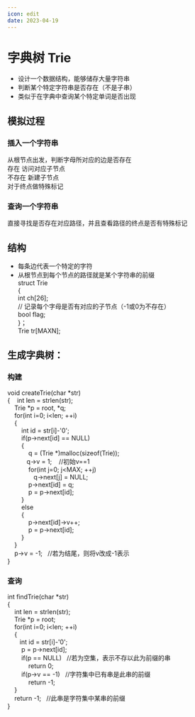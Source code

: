 ```yaml
---
icon: edit
date: 2023-04-19
---
```


# 字典树 Trie
* 设计一个数据结构，能够储存大量字符串  
* 判断某个特定字符串是否存在（不是子串）  
* 类似于在字典中查询某个特定单词是否出现  

## 模拟过程
### 插入一个字符串
从根节点出发，判断字母所对应的边是否存在  
存在  访问对应子节点  
不存在 新建子节点  
对于终点做特殊标记  

### 查询一个字符串
直接寻找是否存在对应路径，并且查看路径的终点是否有特殊标记  


## 结构
* 每条边代表一个特定的字符  
* 从根节点到每个节点的路径就是某个字符串的前缀  
struct Trie  
{  
	int ch[26];    
	// 记录每个字母是否有对应的子节点（-1或0为不存在）  
	bool flag;  
}；  
Trie tr[MAXN];
## 生成字典树：
### 构建
void createTrie(char *str)    
{    int len = strlen(str);  
    Trie *p = root, *q;  
    for(int i=0; i<len; ++i)  
    {  
            int id = str[i]-'0';  
        if(p->next[id] == NULL)  
        {  
                q = (Trie *)malloc(sizeof(Trie));  
               q->v = 1;    //初始v==1  
                for(int j=0; j<MAX; ++j)  
                   q->next[j] = NULL;  
                p->next[id] = q;  
                p = p->next[id];  
            }  
            else  
            {  
                    p->next[id]->v++;  
                    p = p->next[id];  
                }  
            }  
            p->v = -1;   //若为结尾，则将v改成-1表示  
}  
### 查询
int findTrie(char *str)  
{  
        int len = strlen(str);  
        Trie *p = root;  
        for(int i=0; i<len; ++i)  
        {  
               int id = str[i]-'0';  
                p = p->next[id];  
                if(p == NULL)   //若为空集，表示不存以此为前缀的串  
                    return 0;  
                if(p->v == -1)   //字符集中已有串是此串的前缀  
                    return -1;  
            }  
            return -1;   //此串是字符集中某串的前缀  
        }
 



